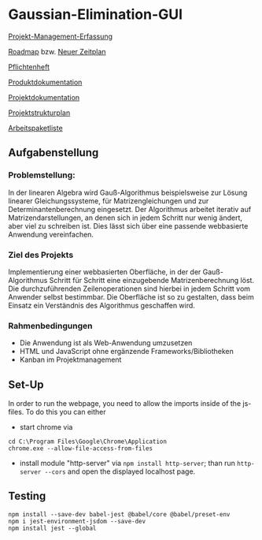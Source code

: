 # Gaussian-Elimination-GUI

[Projekt-Management-Erfassung](https://studdhbwravensburgde-my.sharepoint.com/:x:/g/personal/zehle_stud_dhbw-ravensburg_de/EXdnNVqxOzZCrMk2JGXxkzEBhl5z2LFMcxcc-FJXPtnsGg?e=dXEflv)

[Roadmap](https://studdhbwravensburgde-my.sharepoint.com/:x:/g/personal/zehle_stud_dhbw-ravensburg_de/EUKGem-HioxGrjMDwSRo-_IBsFOJlwYDM2RfY3tRczElTw?e=QmkJxQ) bzw. [Neuer Zeitplan](https://1drv.ms/x/s!AhK81gm731irgbRaTP1bJrRHCT7c9w?e=e8CbIj)

[Pflichtenheft](https://1drv.ms/w/s!AhK81gm731ir0hlTKhvvPQOeoOEg?e=RnXUFw)

[Produktdokumentation](https://1drv.ms/w/s!AhK81gm731irgbRUTIgN8IJKMfr8Dg?e=pjXc5w)

[Projektdokumentation](https://1drv.ms/w/s!AhK81gm731irgbRWVJYBbCt_Es0K2g?e=7feFQI)

[Projektstrukturplan](https://1drv.ms/w/s!AhK81gm731irgbVt_XEdRbahvMw7Vg?e=i1tCcS)

[Arbeitspaketliste](https://1drv.ms/x/s!AhK81gm731irgbYpLyxtBh6B7oAthg?e=TLrZGx)

## Aufgabenstellung
### Problemstellung:
In der linearen Algebra wird Gauß-Algorithmus beispielsweise zur Lösung linearer Gleichungssysteme, für Matrizengleichungen und zur Determinantenberechnung eingesetzt. Der Algorithmus arbeitet iterativ auf Matrizendarstellungen, an denen sich in jedem Schritt nur wenig ändert, aber viel zu schreiben ist. Dies lässt sich über eine
passende webbasierte Anwendung vereinfachen.

### Ziel des Projekts
Implementierung einer webbasierten Oberfläche, in der der Gauß-Algorithmus Schritt für Schritt eine einzugebende Matrizenberechnung löst. Die durchzuführenden Zeilenoperationen sind hierbei in jedem Schritt vom Anwender selbst bestimmbar. Die Oberfläche ist so zu gestalten, dass beim Einsatz ein Verständnis des Algorithmus geschaffen wird.

### Rahmenbedingungen
- Die Anwendung ist als Web-Anwendung umzusetzen
- HTML und JavaScript ohne ergänzende Frameworks/Bibliotheken
- Kanban im Projektmanagement

## Set-Up
In order to run the webpage, you need to allow the imports inside of the js-files. To do this you can either
- start chrome via 
```
cd C:\Program Files\Google\Chrome\Application
chrome.exe --allow-file-access-from-files

```
- install module "http-server" via `npm install http-server`; than run `http-server --cors` and open the displayed localhost page.

## Testing
```
npm install --save-dev babel-jest @babel/core @babel/preset-env
npm i jest-environment-jsdom --save-dev
npm install jest --global

```
